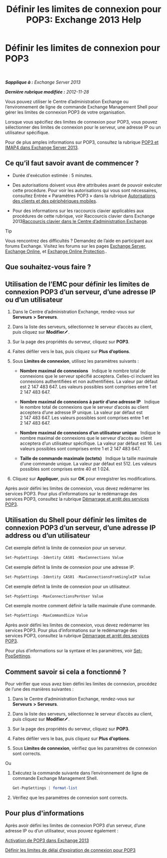 ﻿---
title: 'Définir les limites de connexion pour POP3: Exchange 2013 Help'
TOCTitle: Définir les limites de connexion pour POP3
ms:assetid: 512d61c2-2a34-4813-92a9-875339d3388b
ms:mtpsurl: https://technet.microsoft.com/fr-fr/library/Aa997988(v=EXCHG.150)
ms:contentKeyID: 50555392
ms.date: 04/24/2018
mtps_version: v=EXCHG.150
ms.translationtype: HT
---

# Définir les limites de connexion pour POP3

 

_**Sapplique à :** Exchange Server 2013_

_**Dernière rubrique modifiée :** 2012-11-28_

Vous pouvez utiliser le Centre d’administration Exchange ou l’environnement de ligne de commande Exchange Management Shell pour gérer les limites de connexion POP3 de votre organisation.

Lorsque vous spécifiez des limites de connexion pour POP3, vous pouvez sélectionner des limites de connexion pour le serveur, une adresse IP ou un utilisateur spécifique.

Pour de plus amples informations sur POP3, consultez la rubrique [POP3 et IMAP4 dans Exchange Server 2013](pop3-and-imap4-in-exchange-server-2013-exchange-2013-help.md).

## Ce qu’il faut savoir avant de commencer ?

  - Durée d'exécution estimée : 5 minutes.

  - Des autorisations doivent vous être attribuées avant de pouvoir exécuter cette procédure. Pour voir les autorisations qui vous sont nécessaires, consultez Entrée « Paramètres POP3 » dans la rubrique [Autorisations des clients et des périphériques mobiles](clients-and-mobile-devices-permissions-exchange-2013-help.md).

  - Pour des informations sur les raccourcis clavier applicables aux procédures de cette rubrique, voir Raccourcis clavier dans Exchange 2013[Raccourcis clavier dans le Centre d’administration Exchange](keyboard-shortcuts-in-the-exchange-admin-center-exchange-online-protection-help.md).

> [!TIP]
> Vous rencontrez des difficultés ? Demandez de l’aide en participant aux forums Exchange. Visitez les forums sur les pages <a href="https://go.microsoft.com/fwlink/p/?linkid=60612">Exchange Server</a>, <a href="https://go.microsoft.com/fwlink/p/?linkid=267542">Exchange Online</a>, et <a href="https://go.microsoft.com/fwlink/p/?linkid=285351">Exchange Online Protection</a>..


## Que souhaitez-vous faire ?

## Utilisation de l’EMC pour définir les limites de connexion POP3 d’un serveur, d’une adresse IP ou d’un utilisateur

1.  Dans le Centre d’administration Exchange, rendez-vous sur **Serveurs** **\>** **Serveurs**.

2.  Dans la liste des serveurs, sélectionnez le serveur d’accès au client, puis cliquez sur **Modifier**![Icône Modifier](images/Bb124582.6f53ccb2-1f13-4c02-bea0-30690e6ea71d(EXCHG.150).gif "Icône Modifier").

3.  Sur la page des propriétés du serveur, cliquez sur **POP3**.

4.  Faites défiler vers le bas, puis cliquez sur **Plus d’options**.

5.  Sous **Limites de connexion**, utilisez les paramètres suivants :
    
      - **Nombre maximal de connexions**   Indique le nombre total de connexions que le serveur spécifié acceptera. Celles-ci incluent les connexions authentifiées et non authentifiées. La valeur par défaut est 2 147 483 647. Les valeurs possibles sont comprises entre 1 et 2 147 483 647.
    
      - **Nombre maximal de connexions à partir d’une adresse IP**   Indique le nombre total de connexions que le serveur d’accès au client acceptera d’une adresse IP unique. La valeur par défaut est 2 147 483 647. Les valeurs possibles sont comprises entre 1 et 2 147 483 647.
    
      - **Nombre maximal de connexions d’un utilisateur unique**   Indique le nombre maximal de connexions que le serveur d’accès au client acceptera d’un utilisateur spécifique. La valeur par défaut est 16. Les valeurs possibles sont comprises entre 1 et 2 147 483 647.
    
      - **Taille de commande maximale (octets)**   Indique la taille maximale d’une commande unique. La valeur par défaut est 512. Les valeurs possibles sont comprises entre 40 et 1 024.

6.  Cliquez sur **Appliquer**, puis sur **OK** pour enregistrer les modifications.

Après avoir défini les limites de connexion, vous devez redémarrer les services POP3. Pour plus d’informations sur le redémarrage des services POP3, consultez la rubrique [Démarrage et arrêt des services POP3](start-and-stop-the-pop3-services-exchange-2013-help.md).

## Utilisation du Shell pour définir les limites de connexion POP3 d’un serveur, d’une adresse IP address ou d’un utilisateur

Cet exemple définit la limite de connexion pour un serveur.

```powershell
Set-PopSettings -Identity CAS01 -MaxConnections Value
```

Cet exemple définit la limite de connexion pour une adresse IP.

```powershell
Set-PopSettings -Identity CAS01 -MaxConnectionsFromSingleIP Value
```

Cet exemple définit la limite de connexion pour un utilisateur.

```powershell
Set-PopSettings -MaxConnectionsPerUser Value 
```

Cet exemple montre comment définir la taille maximale d’une commande.

```powershell
Set-PopSettings -MaxCommandSize Value
```

Après avoir défini les limites de connexion, vous devez redémarrer les services POP3. Pour plus d’informations sur le redémarrage des services POP3, consultez la rubrique [Démarrage et arrêt des services POP3](start-and-stop-the-pop3-services-exchange-2013-help.md).

Pour plus d’informations sur la syntaxe et les paramètres, voir [Set-PopSettings](https://technet.microsoft.com/fr-fr/library/aa997154\(v=exchg.150\)).

## Comment savoir si cela a fonctionné ?

Pour vérifier que vous avez bien défini les limites de connexion, procédez de l’une des manières suivantes :

1.  Dans le Centre d’administration Exchange, rendez-vous sur **Serveurs** **\>** **Serveurs**.

2.  Dans la liste des serveurs, sélectionnez le serveur d’accès au client, puis cliquez sur **Modifier**![Icône Modifier](images/Bb124582.6f53ccb2-1f13-4c02-bea0-30690e6ea71d(EXCHG.150).gif "Icône Modifier").

3.  Sur la page des propriétés du serveur, cliquez sur **POP3**.

4.  Faites défiler vers le bas, puis cliquez sur **Plus d’options**.

5.  Sous **Limites de connexion**, vérifiez que les paramètres de connexion sont corrects.

Ou

1.  Exécutez la commande suivante dans l’environnement de ligne de commande Exchange Management Shell.
    
    ```powershell
    Get-PopSettings | format-list
    ```

2.  Vérifiez que les paramètres de connexion sont corrects.

## Pour plus d'informations

Après avoir défini les limites de connexion POP3 d’un serveur, d’une adresse IP ou d’un utilisateur, vous pouvez également :

[Activation de POP3 dans Exchange 2013](enable-pop3-in-exchange-2013-exchange-2013-help.md)

[Définir les limites de délai d’expiration de connexion pour POP3](set-connection-time-out-limits-for-pop3-exchange-2013-help.md)

